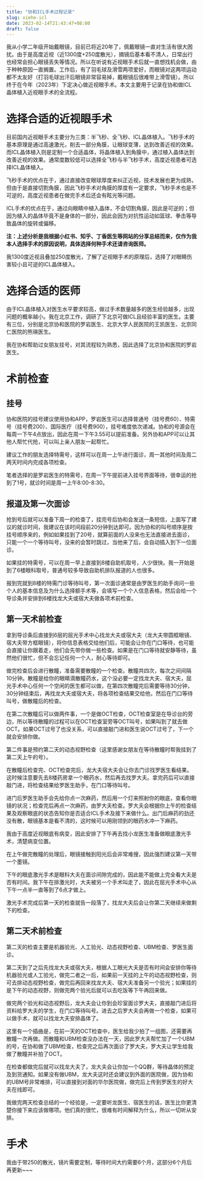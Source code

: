 ```yaml
---
title: "协和ICL手术过程记录"
slug: xiehe-icl
date: 2023-02-14T21:43:47+08:00
draft: false
---
```



我从小学二年级开始戴眼镜，目前已将近20年了，佩戴眼镜一直对生活有很大困扰。由于是高度近视（近1300度+250度散光），摘镜后基本看不清人，日常出行也经常会担心眼镜丢失等情况。所以在听说有近视眼手术后就一直想找机会做，由于种种原因一直搁置。工作后，有了羽毛球及滑雪两项爱好，而眼镜对这两项运动都不太友好（打羽毛球出汗后眼镜非常容易掉，戴眼镜后很难带上滑雪镜）。所以终于在今年（2023年）下定决心做近视眼手术。本文主要用于记录在协和做ICL晶体植入近视眼手术的全流程。

<!--more-->

# 选择合适的近视眼手术

目前国内近视眼手术主要分为三类：半飞秒、全飞秒、ICL晶体植入。飞秒手术的基本原理是通过高速激光，削去一部分角膜，让眼球变薄，达到改善近视的效果。而ICL晶体植入则是定制一个合适晶体，将晶体植入到角膜中，通过植入晶体达到改善近视的效果。通常度数较低可以选择全飞秒与半飞秒手术，高度近视患者可选择ICL晶体植入。

飞秒手术的优点在于，通过直接改变眼球厚度来纠正近视，技术发展也更为成熟，但由于是直接切割角膜，因此飞秒手术对角膜的厚度有一定要求，飞秒手术也是不可逆的，高度近视患者在做完手术后还会有眩光等问题。

ICL手术的优点在于，通过向眼睛中植入晶体，不会切割角膜，因此是可逆的；但因为植入的晶体毕竟不是身体的一部分，因此会因为对抗性运动如篮球、拳击等导致晶体的旋转或偏移。

**注：上述分析是我根据小红书、知乎、丁香医生等网站的分享总结而来，仅作为我本人选择手术的原因说明，具体选择何种手术还请咨询医师。**

我1300度近视且叠加250度散光，了解了近视眼手术的原理后，选择了对眼睛伤害较小且可逆的ICL晶体植入。

# 选择合适的医师

由于ICL晶体植入对医生水平要求较高，做过手术数量越多的医生经验越多，出现问题的概率越小。我在北京工作，调研了下北京可做ICL且经验丰富的医生。主要有三位，分别是北京协和医院的罗岩医生、北京大学人民医院的王凯医生、北京同仁医院的熊瑛医生。

我在协和帮助过女朋友挂号，对其流程较为熟悉，因此选择了北京协和医院的罗岩医生。

# 术前检查

## 挂号

协和医院的挂号建议使用协和APP，罗岩医生可以选择普通号（挂号费60）、特需号（挂号费200）、国际医疗（挂号费900），挂号难度依次递减。协和的号源会在每周一下午4点放出，因此在周一下午3.55可以提前准备。另外协和APP可以让其他人帮忙代抢，可以叫上亲人朋友一起帮忙。

建议工作的朋友选择特需号，这样可以在周一上午进行面诊，周一其他时间及周二两天时间内完成各项检查。

笔者选择的是罗岩医生的特需号，在周一下午提前进入挂号界面等待，很幸运的抢到了1号，就诊时间是周一上午8:00-8:30。

## 报道及第一次面诊

抢到号后就可以准备下周一的检查了，挂完号后协和会发送一条短信，上面写了建议的就诊时间，我建议在该时间段前20分钟到达即可。因为协和的叫号顺序是按挂号顺序来的，例如如果挂到了20号，就算前面的人没来也无法直接进去面诊，只能一个一个等待叫号，没来的会暂时跳过，当他来了后，会自动插入到下一位面诊。

如果挂的特需号，可以在周一早上直接到8楼自助机取号，人少很快。我一开始是到了6楼眼科取号，普通号较多导致自助机排队报道的人也很多。

报到完就到8楼的特需门诊等待叫号，第一次面诊通常是由罗医生的助手询问一些个人的基本信息及为什么选择额手术等，会填写一个个人信息表格，然后会给一个导诊条并安排到6楼找龙大夫或宿大夫做各项术前检查。

## 第一天术前检查

拿到导诊条后直接到6层的屈光手术中心找龙大夫或宿大夫（龙大夫带圆框眼镜、宿大夫带方框眼镜），将你信息表格交给他们后，可能会让你在门口等待，也可能会直接让你跟着走，他们会先带你做一些检查。如果是在门口等待就安静等待，虽然他们很忙，但不会忘记任何一个人，耐心等待即可。

做完检查后会进行散瞳，准备需要散瞳的一个检查。散瞳共四次，每次之间间隔10分钟。散瞳是给你的眼睛滴散瞳药水，这个没必要一定找龙大夫、宿大夫，屈光手术中心任何一个空闲的医生都可以做，在第四次散瞳完后需要等待30分钟，30分钟结束后，再找龙大夫或宿大夫，将各项检查结果交给他，然后在门口等待叫号，做散瞳后的检查。

在第二次散瞳后可以做两件事，一个是做OCT检查，OCT检查室是在导诊台的旁边，所以等待散瞳的过程可以在OCT检查室旁等OCT叫号，如果叫到了就去做OCT。如果OCT过号了也没关系，可以直接敲门进和医生说OCT过号了，下一个就会安排你做。

第二件事是预约第二天的动态视野检查（这里感谢女朋友在等待散瞳时帮我挂到了第二天上午的号）。

在散瞳后检查完、OCT检查完后，龙大夫宿大夫会让你去门诊找罗医生看结果。这时候注意要先去8楼药房拿一个眼药水，然后再去找罗大夫。拿完药后可以直接敲门进，将检查结果给罗医生助手，在门口等待叫号。

进门后罗医生助手会先给你点一次麻药，然后用一个灯来照射你的眼底，查看你眼镜的状况；检查完后再点一次麻药，由罗大夫检查。罗大夫会根据你上午的检查结果及观察眼底的状态告知你是否适合ICL手术及接下来做什么。出门后麻药的劲还没有散，眼镜基本是看不清的，这时候可以用刚领到的眼药水冲一下麻药。

我由于高度近视眼底有病变，因此安排了下午再去找小龙医生准备做眼底激光手术，清楚病变位置。

在上午做完散瞳的处理后，眼镜接触到阳光后会非常难搜，因此强烈建议第一天带一个墨镜。

下午的眼底激光手术是眼科大夫在面诊间隙完成的，因此能不能做上完全看大夫是否有时间。我下午在排激光时，大夫被另一个手术叫走了，因此在屈光手术中心从下午一点半一直等到了6点才做上。

激光手术完成后第一天的检查就告一段落了，找龙大夫后会让你第二天继续来做剩下的检查。

## 第二天术前检查

第二天的检查主要是机器验光、人工验光、动态视野检查、UBM检查、罗医生面诊。

第二天到了之后先找龙大夫或宿大夫，根据人工眼光大夫是否有时间会安排你等待机器验光或人工验光，做完二者之一后，如果前一天挂的上午的动态视野检查，则可去排动态视野检查，做完后再回来找龙大夫、宿大夫准备另一个验光；如果挂的是下午的动态视野，则做完两个验光后就可以去吃饭等下午再回来做。

做完两个验光和动态视野后，龙大夫会让你到会珍室面诊罗大夫，直接敲门进后将资料给罗大夫的学生，在门口等待叫号。进去之后罗大夫会再做一个检查，如果可以做手术，就可以找龙大夫安排晶体了。

这里有一个插曲是，在前一天的OCT检查中，医生给我少拍了一组图，还需要再散瞳一次再做。而散瞳和UBM检查没办法在一天，因此罗大夫帮忙加了一个UBM的号，在协和做了UBM检查，检查完之后再次面诊了罗大夫，罗大夫让学生给我做了散瞳并补拍了OCT。

在检查都做完后就可以找龙大夫了，龙大夫会让你加一个QQ群，等待晶体的预定及到货通知。如果没有做UBM，龙大夫这时还会建议到外面的医院做，因为协和的UBM号非常难排，可以直接到对面的华尔医院做，做完后上传到罗医生的好大夫在线即可。

我做完两天检查总结的一个经验是，一定要听龙医生、宿医生的话，医生比你更清楚你接下来应该做哪项。他们真的很忙，很难有时间解释为什么，所以一切听从安排。

# 手术

我由于带250的散光，镜片需要定制，等待时间大约需要6个月，这部分6个月后再更新~~~




